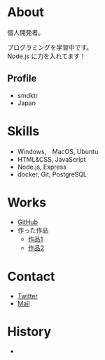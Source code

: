 # About
個人開発者。 

プログラミングを学習中です。  
Node.js に力を入れてます！   

## Profile
- smdktr
- Japan

# Skills
- Windows,　MacOS, Ubuntu
- HTML&CSS, JavaScript
- Node.js, Express
- docker, Git, PostgreSQL

# Works
- [GitHub](GitHubのURL)
- 作った作品
  - [作品1](作品1のURL)
  - [作品2](作品2のURL)

# Contact
- [Twitter](TwitterプロフィールのURL)
- [Mail](mailto:メールアドレス)

# History
- 
